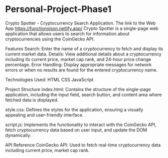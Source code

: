 # Personal-Project-Phase1 
Crypto Spotter - Cryptocurrency Search Application. The link to the Web App https://functionsjson.netlify.app/
Crypto Spotter is a single-page web application that allows users to search for information about cryptocurrencies using the CoinGecko API.

Features
Search: Enter the name of a cryptocurrency to fetch and display its current market data.
Details: View additional details about a cryptocurrency including its current price, market cap rank, and 24-hour price change percentage.
Error Handling: Display appropriate messages for network errors or when no results are found for the entered cryptocurrency name.

Technologies Used:
HTML
CSS
JavaScript

Project Structure
index.html: Contains the structure of the single-page application, including the input field, search button, and content area where fetched data is displayed.

style.css: Defines the styles for the application, ensuring a visually appealing and user-friendly interface.

script.js: Implements the functionality to interact with the CoinGecko API, fetch cryptocurrency data based on user input, and update the DOM dynamically.


API Reference
CoinGecko API: Used to fetch real-time cryptocurrency data including current price, market cap rank.
